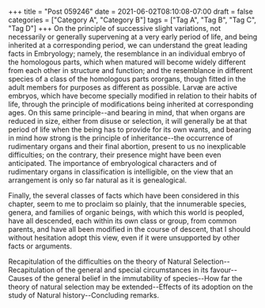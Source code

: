 +++
title = "Post 059246"
date = 2021-06-02T08:10:08-07:00
draft = false
categories = ["Category A", "Category B"]
tags = ["Tag A", "Tag B", "Tag C", "Tag D"]
+++
On the principle of successive slight variations, not necessarily or generally supervening at a very early period of life, and being inherited at a corresponding period, we can understand the great leading facts in Embryology; namely, the resemblance in an individual embryo of the homologous parts, which when matured will become widely different from each other in structure and function; and the resemblance in different species of a class of the homologous parts ororgans, though fitted in the adult members for purposes as different as possible. Larvæ are active embryos, which have become specially modified in relation to their habits of life, through the principle of modifications being inherited at corresponding ages. On this same principle--and bearing in mind, that when organs are reduced in size, either from disuse or selection, it will generally be at that period of life when the being has to provide for its own wants, and bearing in mind how strong is the principle of inheritance--the occurrence of rudimentary organs and their final abortion, present to us no inexplicable difficulties; on the contrary, their presence might have been even anticipated. The importance of embryological characters and of rudimentary organs in classification is intelligible, on the view that an arrangement is only so far natural as it is genealogical.

Finally, the several classes of facts which have been considered in this chapter, seem to me to proclaim so plainly, that the innumerable species, genera, and families of organic beings, with which this world is peopled, have all descended, each within its own class or group, from common parents, and have all been modified in the course of descent, that I should without hesitation adopt this view, even if it were unsupported by other facts or arguments.

Recapitulation of the difficulties on the theory of Natural Selection--Recapitulation of the general and special circumstances in its favour--Causes of the general belief in the immutability of species--How far the theory of natural selection may be extended--Effects of its adoption on the study of Natural history--Concluding remarks.
